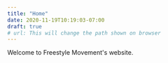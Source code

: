```yaml
---
title: "Home"
date: 2020-11-19T10:19:03-07:00
draft: true
# url: This will change the path shown on browser
---
```


Welcome to Freestyle Movement's website.